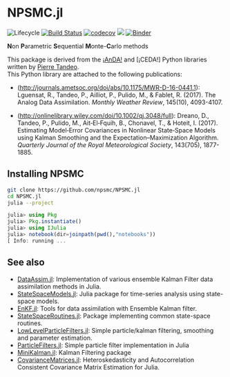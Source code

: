 # NPSMC.jl

![Lifecycle](https://img.shields.io/badge/lifecycle-experimental-orange.svg)<!--
![Lifecycle](https://img.shields.io/badge/lifecycle-maturing-blue.svg)
![Lifecycle](https://img.shields.io/badge/lifecycle-stable-green.svg)
![Lifecycle](https://img.shields.io/badge/lifecycle-retired-orange.svg)
![Lifecycle](https://img.shields.io/badge/lifecycle-archived-red.svg)
![Lifecycle](https://img.shields.io/badge/lifecycle-dormant-blue.svg) -->
[![Build Status](https://travis-ci.org/npsmc/NPSMC.jl.svg?branch=master)](https://travis-ci.org/npsmc/NPSMC.jl)
[![codecov](https://codecov.io/gh/npsmc/NPSMC.jl/branch/master/graph/badge.svg)](https://codecov.io/gh/npsmc/NPSMC.jl)
[![](https://img.shields.io/badge/docs-dev-blue.svg)](https://npsmc.github.io/NPSMC.jl/dev)
[![Binder](https://mybinder.org/badge_logo.svg)](https://mybinder.org/v2/gh/npsmc/NPSMC.jl/master?filepath=https%3A%2F%2Fgithub.com%2Fnpsmc%2FNPSMC.jl%2Fnotebooks)

**N**on **P**arametric **S**equential **M**onte-**C**arlo methods

This package is derived from the [¡AnDA!](https://github.com/ptandeo/anda) 
and [¡CEDA!] Python libraries written by [Pierre Tandeo](pierre.tandeo@imt-atlantique.fr).  
This Python library are attached to the following publications:

- (http://journals.ametsoc.org/doi/abs/10.1175/MWR-D-16-0441.1): Lguensat, R.,
Tandeo, P., Ailliot, P., Pulido, M., & Fablet, R. (2017). The Analog Data
Assimilation. *Monthly Weather Review*, 145(10), 4093-4107.

- (http://onlinelibrary.wiley.com/doi/10.1002/qj.3048/full): Dreano, D., Tandeo, P., Pulido, M., Ait‐El‐Fquih, B., Chonavel, T., & Hoteit, I. (2017). Estimating Model‐Error Covariances in Nonlinear State‐Space Models using Kalman Smoothing and the Expectation–Maximization Algorithm. *Quarterly Journal of the Royal Meteorological Society*, 143(705), 1877-1885.


## Installing NPSMC

```bash
git clone https://github.com/npsmc/NPSMC.jl
cd NPSMC.jl
julia --project
```

```julia
julia> using Pkg
julia> Pkg.instantiate()
julia> using IJulia
julia> notebook(dir=joinpath(pwd(),"notebooks"))
[ Info: running ...
```


## See also

 - [DataAssim.jl](https://github.com/Alexander-Barth/DataAssim.jl): Implementation of various ensemble Kalman Filter data assimilation methods in Julia.
 - [StateSpaceModels.jl](https://github.com/LAMPSPUC/StateSpaceModels.jl): Julia package for time-series analysis using state-space models.
- [EnKF.jl](https://github.com/mleprovost/EnKF.jl): Tools for data assimilation with Ensemble Kalman filter.
- [StateSpaceRoutines.jl](https://github.com/FRBNY-DSGE/StateSpaceRoutines.jl): Package implementing common state-space routines.
- [LowLevelParticleFilters.jl](https://github.com/baggepinnen/LowLevelParticleFilters.jl): Simple particle/kalman filtering, smoothing and parameter estimation.
- [ParticleFilters.jl](https://github.com/JuliaPOMDP/ParticleFilters.jl): Simple particle filter implementation in Julia
- [MiniKalman.jl](https://github.com/cstjean/MiniKalman.jl):  Kalman Filtering package
- [CovarianceMatrices.jl](https://github.com/gragusa/CovarianceMatrices.jl): Heteroskedasticity and Autocorrelation Consistent Covariance Matrix Estimation for Julia.
